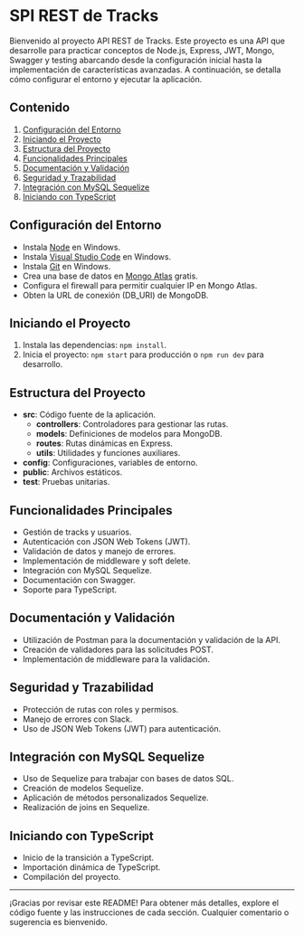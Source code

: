 # SPI REST de Tracks

Bienvenido al proyecto API REST de Tracks. Este proyecto es una API que desarrolle para practicar conceptos de Node.js, Express, JWT, Mongo, Swagger y testing abarcando desde la configuración inicial hasta la implementación de características avanzadas. A continuación, se detalla cómo configurar el entorno y ejecutar la aplicación.

## Contenido

1. [Configuración del Entorno](#configuración-del-entorno)
2. [Iniciando el Proyecto](#iniciando-el-proyecto)
3. [Estructura del Proyecto](#estructura-del-proyecto)
4. [Funcionalidades Principales](#funcionalidades-principales)
5. [Documentación y Validación](#documentación-y-validación)
6. [Seguridad y Trazabilidad](#seguridad-y-trazabilidad)
7. [Integración con MySQL Sequelize](#integración-con-mysql-sequelize)
8. [Iniciando con TypeScript](#iniciando-con-typescript)

## Configuración del Entorno

- Instala [Node](https://nodejs.org/) en Windows.
- Instala [Visual Studio Code](https://code.visualstudio.com/) en Windows.
- Instala [Git](https://git-scm.com/) en Windows.
- Crea una base de datos en [Mongo Atlas](https://www.mongodb.com/cloud/atlas) gratis.
- Configura el firewall para permitir cualquier IP en Mongo Atlas.
- Obten la URL de conexión (DB_URI) de MongoDB.

## Iniciando el Proyecto

1. Instala las dependencias: `npm install`.
2. Inicia el proyecto: `npm start` para producción o `npm run dev` para desarrollo.

## Estructura del Proyecto

- **src**: Código fuente de la aplicación.
  - **controllers**: Controladores para gestionar las rutas.
  - **models**: Definiciones de modelos para MongoDB.
  - **routes**: Rutas dinámicas en Express.
  - **utils**: Utilidades y funciones auxiliares.
- **config**: Configuraciones, variables de entorno.
- **public**: Archivos estáticos.
- **test**: Pruebas unitarias.

## Funcionalidades Principales

- Gestión de tracks y usuarios.
- Autenticación con JSON Web Tokens (JWT).
- Validación de datos y manejo de errores.
- Implementación de middleware y soft delete.
- Integración con MySQL Sequelize.
- Documentación con Swagger.
- Soporte para TypeScript.

## Documentación y Validación

- Utilización de Postman para la documentación y validación de la API.
- Creación de validadores para las solicitudes POST.
- Implementación de middleware para la validación.

## Seguridad y Trazabilidad

- Protección de rutas con roles y permisos.
- Manejo de errores con Slack.
- Uso de JSON Web Tokens (JWT) para autenticación.

## Integración con MySQL Sequelize

- Uso de Sequelize para trabajar con bases de datos SQL.
- Creación de modelos Sequelize.
- Aplicación de métodos personalizados Sequelize.
- Realización de joins en Sequelize.

## Iniciando con TypeScript

- Inicio de la transición a TypeScript.
- Importación dinámica de TypeScript.
- Compilación del proyecto.

---

¡Gracias por revisar este README! Para obtener más detalles, explore el código fuente y las instrucciones de cada sección. Cualquier comentario o sugerencia es bienvenido.
